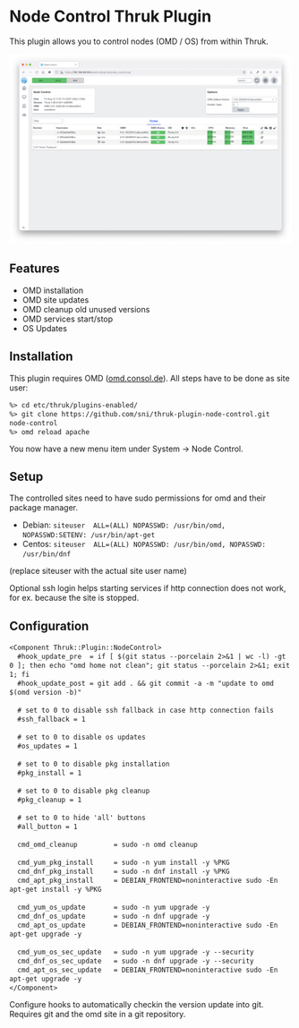 # Node Control Thruk Plugin

This plugin allows you to control nodes (OMD / OS) from within Thruk.

![Thruk Node Control Plugin](preview.png "Thruk Node Control Plugin")

## Features

- OMD installation
- OMD site updates
- OMD cleanup old unused versions
- OMD services start/stop
- OS Updates

## Installation

This plugin requires OMD ([omd.consol.de](https://omd.consol.de)).
All steps have to be done as site user:

    %> cd etc/thruk/plugins-enabled/
    %> git clone https://github.com/sni/thruk-plugin-node-control.git node-control
    %> omd reload apache

You now have a new menu item under System -> Node Control.

## Setup

The controlled sites need to have sudo permissions for omd and their package
manager.

- Debian: `siteuser  ALL=(ALL) NOPASSWD: /usr/bin/omd, NOPASSWD:SETENV: /usr/bin/apt-get`
- Centos: `siteuser  ALL=(ALL) NOPASSWD: /usr/bin/omd, NOPASSWD: /usr/bin/dnf`

(replace siteuser with the actual site user name)

Optional ssh login helps starting services if http connection does not work, for
ex. because the site is stopped.

## Configuration

    <Component Thruk::Plugin::NodeControl>
      #hook_update_pre  = if [ $(git status --porcelain 2>&1 | wc -l) -gt 0 ]; then echo "omd home not clean"; git status --porcelain 2>&1; exit 1; fi
      #hook_update_post = git add . && git commit -a -m "update to omd $(omd version -b)"

      # set to 0 to disable ssh fallback in case http connection fails
      #ssh_fallback = 1

      # set to 0 to disable os updates
      #os_updates = 1

      # set to 0 to disable pkg installation
      #pkg_install = 1

      # set to 0 to disable pkg cleanup
      #pkg_cleanup = 1

      # set to 0 to hide 'all' buttons
      #all_button = 1

      cmd_omd_cleanup         = sudo -n omd cleanup

      cmd_yum_pkg_install     = sudo -n yum install -y %PKG
      cmd_dnf_pkg_install     = sudo -n dnf install -y %PKG
      cmd_apt_pkg_install     = DEBIAN_FRONTEND=noninteractive sudo -En apt-get install -y %PKG

      cmd_yum_os_update       = sudo -n yum upgrade -y
      cmd_dnf_os_update       = sudo -n dnf upgrade -y
      cmd_apt_os_update       = DEBIAN_FRONTEND=noninteractive sudo -En apt-get upgrade -y

      cmd_yum_os_sec_update   = sudo -n yum upgrade -y --security
      cmd_dnf_os_sec_update   = sudo -n dnf upgrade -y --security
      cmd_apt_os_sec_update   = DEBIAN_FRONTEND=noninteractive sudo -En apt-get upgrade -y
    </Component>

Configure hooks to automatically checkin the version update into git. Requires
git and the omd site in a git repository.
